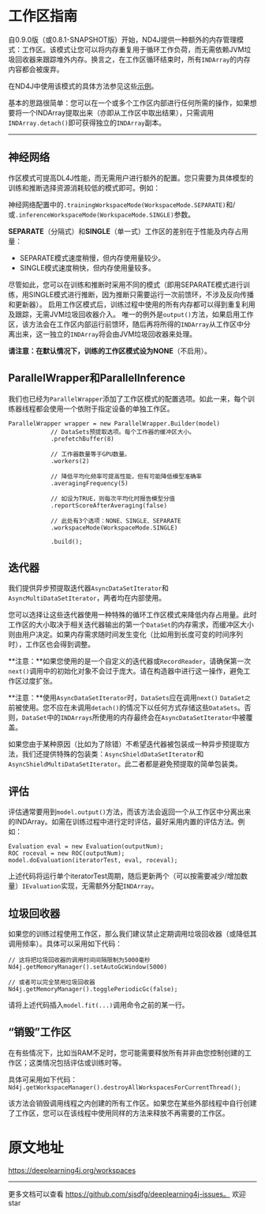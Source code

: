 # 工作区指南

自0.9.0版（或0.8.1-SNAPSHOT版）开始，ND4J提供一种额外的内存管理模式：工作区。该模式让您可以将内存重复用于循环工作负荷，而无需依赖JVM垃圾回收器来跟踪堆外内存。换言之，在工作区循环结束时，所有`INDArray`的内存内容都会被废弃。

在ND4J中使用该模式的具体方法参见这些[示例][1]。

基本的思路很简单：您可以在一个或多个工作区内部进行任何所需的操作，如果想要将一个INDArray提取出来（亦即从工作区中取出结果），只需调用`INDArray.detach()`即可获得独立的`INDArray`副本。

---

## 神经网络

作区模式可提高DL4J性能，而无需用户进行额外的配置。您只需要为具体模型的训练和推断选择资源消耗较低的模式即可。例如：

神经网络配置中的`.trainingWorkspaceMode(WorkspaceMode.SEPARATE)`和/或`.inferenceWorkspaceMode(WorkspaceMode.SINGLE)`参数。

**SEPARATE**（分隔式）和**SINGLE**（单一式）工作区的差别在于性能及内存占用量：

 - SEPARATE模式速度稍慢，但内存使用量较少。
 - SINGLE模式速度稍快，但内存使用量较多。

尽管如此，您可以在训练和推断时采用不同的模式（即用SEPARATE模式进行训练，用SINGLE模式进行推断，因为推断只需要运行一次前馈环，不涉及反向传播和更新器）。
启用工作区模式后，训练过程中使用的所有内存都可以得到重复利用及跟踪，无需JVM垃圾回收器介入。 唯一的例外是`output()`方法，如果启用工作区，该方法会在工作区内部运行前馈环，随后再将所得的`INDArray`从工作区中分离出来，这一独立的`INDArray`将会由JVM垃圾回收器来处理。

**请注意：**在默认情况下，训练的工作区模式设为**NONE**（不启用）。

## ParallelWrapper和ParallelInference
我们也已经为`ParallelWrapper`添加了工作区模式的配置选项。如此一来，每个训练器线程都会使用一个依附于指定设备的单独工作区。
```
ParallelWrapper wrapper = new ParallelWrapper.Builder(model)
            // DataSets预提取选项。每个工作器的缓冲区大小。
            .prefetchBuffer(8)

            // 工作器数量等于GPU数量。
            .workers(2)

            // 降低平均化频率可提高性能，但有可能降低模型准确率
            .averagingFrequency(5)

            // 如设为TRUE，则每次平均化时报告模型分值
            .reportScoreAfterAveraging(false)

            // 此处有3个选项：NONE、SINGLE、SEPARATE
            .workspaceMode(WorkspaceMode.SINGLE)

            .build();
```

## 迭代器
我们提供异步预提取迭代器`AsyncDataSetIterator`和`AsyncMultiDataSetIterator`，两者均在内部使用。

您可以选择让这些迭代器使用一种特殊的循环工作区模式来降低内存占用量。此时工作区的大小取决于相关迭代器输出的第一个`DataSet`的内存需求，而缓冲区大小则由用户决定。如果内存需求随时间发生变化（比如用到长度可变的时间序列时），工作区也会得到调整。

**注意：**如果您使用的是一个自定义的迭代器或`RecordReader`，请确保第一次`next()`调用中的初始化对象不会过于庞大。请在构造器中进行这一操作，避免工作区过度扩张。

**注意：**使用`AsyncDataSetIterator`时，`DataSets`应在调用`next()` `DataSet之`前被使用。您不应在未调用`detach()`的情况下以任何方式存储这些`DataSets`。否则，`DataSet`中的`INDArrays`所使用的内存最终会在`AsyncDataSetIterator`中被覆盖。

如果您由于某种原因（比如为了除错）不希望迭代器被包装成一种异步预提取方法，我们还提供特殊的包装类：`AsyncShieldDataSetIterator`和`AsyncShieldMultiDataSetIterator`。此二者都是避免预提取的简单包装类。

## 评估
评估通常要用到`model.output()`方法，而该方法会返回一个从工作区中分离出来的INDArray。如需在训练过程中进行定时评估，最好采用内置的评估方法。例如：
```
Evaluation eval = new Evaluation(outputNum);
ROC roceval = new ROC(outputNum);
model.doEvaluation(iteratorTest, eval, roceval);
```
上述代码将运行单个iteratorTest周期，随后更新两个（可以按需要减少/增加数量）`IEvaluation`实现，无需额外分配`INDArray`。

## 垃圾回收器

如果您的训练过程使用工作区，那么我们建议禁止定期调用垃圾回收器（或降低其调用频率）。具体可以采用如下代码：
```
// 这将把垃圾回收器的调用时间间隔限制为5000毫秒
Nd4j.getMemoryManager().setAutoGcWindow(5000)

// 或者可以完全禁用垃圾回收器
Nd4j.getMemoryManager().togglePeriodicGc(false);
```

请将上述代码插入`model.fit(...)`调用命令之前的某一行。

## “销毁”工作区
在有些情况下，比如当RAM不足时，您可能需要释放所有并非由您控制创建的工作区；这类情况包括评估或训练时等。

具体可采用如下代码：`Nd4j.getWorkspaceManager().destroyAllWorkspacesForCurrentThread();`

该方法会销毁调用线程之内创建的所有工作区。如果您在某些外部线程中自行创建了工作区，您可以在该线程中使用同样的方法来释放不再需要的工作区。

# 原文地址
https://deeplearning4j.org/workspaces


-----
更多文档可以查看 https://github.com/sjsdfg/deeplearning4j-issues。
欢迎star

  [1]: https://github.com/deeplearning4j/dl4j-examples/blob/58cc1b56515458003fdd7b606f6451aee851b8c3/nd4j-examples/src/main/java/org/nd4j/examples/Nd4jEx15_Workspaces.java